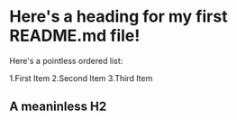 # Here's a heading for my first README.md file!

Here's a pointless ordered list:

1.First Item
2.Second Item
3.Third Item

## A meaninless H2
